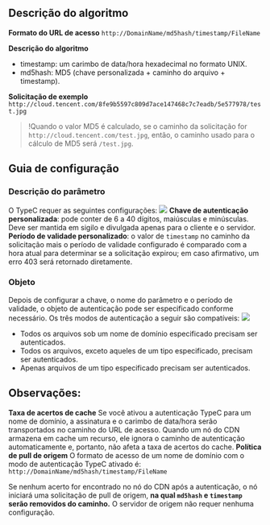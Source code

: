 ## Descrição do algoritmo
**Formato do URL de acesso**
`http://DomainName/md5hash/timestamp/FileName`

**Descrição do algoritmo**
- timestamp: um carimbo de data/hora hexadecimal no formato UNIX.
- md5hash: MD5 (chave personalizada + caminho do arquivo + timestamp).

**Solicitação de exemplo**
`http://cloud.tencent.com/8fe9b5597c809d7ace147468c7c7eadb/5e577978/test.jpg`

> !Quando o valor MD5 é calculado, se o caminho da solicitação for `http://cloud.tencent.com/test.jpg`, então, o caminho usado para o cálculo de MD5 será `/test.jpg`.

## Guia de configuração
### Descrição do parâmetro
O TypeC requer as seguintes configurações:
![](https://main.qcloudimg.com/raw/d7b8d589f8690f1e4c33985d6bcd3f09.png)
**Chave de autenticação personalizada**: pode conter de 6 a 40 dígitos, maiúsculas e minúsculas. Deve ser mantida em sigilo e divulgada apenas para o cliente e o servidor.
**Período de validade personalizado**: o valor de `timestamp` no caminho da solicitação mais o período de validade configurado é comparado com a hora atual para determinar se a solicitação expirou; em caso afirmativo, um erro 403 será retornado diretamente.

### Objeto
Depois de configurar a chave, o nome do parâmetro e o período de validade, o objeto de autenticação pode ser especificado conforme necessário. Os três modos de autenticação a seguir são compatíveis:
![](https://main.qcloudimg.com/raw/34d27c8908808cacddfde94c8a3f1d81.png)
+ Todos os arquivos sob um nome de domínio especificado precisam ser autenticados.
+ Todos os arquivos, exceto aqueles de um tipo especificado, precisam ser autenticados.
+ Apenas arquivos de um tipo especificado precisam ser autenticados.

## Observações:
**Taxa de acertos de cache**
Se você ativou a autenticação TypeC para um nome de domínio, a assinatura e o carimbo de data/hora serão transportados no caminho do URL de acesso. Quando um nó do CDN armazena em cache um recurso, ele ignora o caminho de autenticação automaticamente e, portanto, não afeta a taxa de acertos do cache.
**Política de pull de origem**
O formato de acesso de um nome de domínio com o modo de autenticação TypeC ativado é:
`http://DomainName/md5hash/timestamp/FileName`

Se nenhum acerto for encontrado no nó do CDN após a autenticação, o nó iniciará uma solicitação de pull de origem, **na qual `md5hash` e `timestamp` serão removidos do caminho.** O servidor de origem não requer nenhuma configuração.
